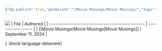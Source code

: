 ```yaml
---
{"dg-publish":true,"permalink":"/Movie Musings/Movie Musings/","tags":["movies"]}
---
```


![](https://i.imgur.com/7Xxziyl.png)
| File                                              | Authored           |
| ------------------------------------------------- | ------------------ |
| [[Movie Musings/Movie Musings\|Movie Musings]] | September 11, 2024 |

{ .block-language-dataview}
